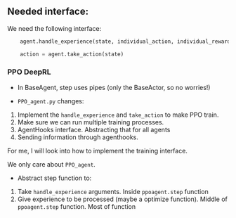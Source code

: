 ## Needed interface: 

We need the following interface:

```python
    agent.handle_experience(state, individual_action, individual_reward, succ_state, done)
```

```python
    action = agent.take_action(state)
```

### PPO DeepRL

+ In BaseAgent, step uses pipes (only the BaseActor, so no worries!)

+ `PPO_agent.py` changes:
1. Implement the `handle_experience` and `take_action` to make PPO train.
2. Make sure we can run multiple training processes. 
3. AgentHooks interface. Abstracting that for all agents
4. Sending information through agenthooks.


For me, I will look into how to implement the training interface.


We only care about `PPO_agent`.
+ Abstract step function to:
1. Take `handle_experience` arguments. Inside `ppoagent.step` function
2. Give experience to be processed (maybe a optimize function). Middle of `ppoagent.step` function. Most of function
